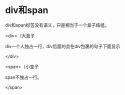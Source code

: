 # div和span

div和span标签没有语义，只是相当于一个盒子结组。

\<div>（大盒子

div一个人独占一行，div后面的会在div包裹的句子下面显示

\</div>



\<span>（小盒子

span不独占一行。

\</span>